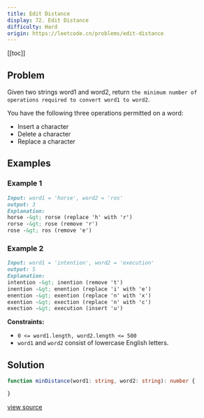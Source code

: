 ```yaml
---
title: Edit Distance
display: 72. Edit Distance
difficulty: Hard
origin: https://leetcode.cn/problems/edit-distance
---
```


[[toc]]

## Problem

Given two strings word1 and word2, return `the minimum number of operations required to convert word1 to word2`.

You have the following three operations permitted on a word:

- Insert a character
- Delete a character
- Replace a character

## Examples

### Example 1

```md
Input: word1 = 'horse', word2 = 'ros'
output: 3
Explanation:
horse -&gt; rorse (replace 'h' with 'r')
rorse -&gt; rose (remove 'r')
rose -&gt; ros (remove 'e')
```

### Example 2

```md
Input: word1 = 'intention', word2 = 'execution'
output: 5
Explanation:
intention -&gt; inention (remove 't')
inention -&gt; enention (replace 'i' with 'e')
enention -&gt; exention (replace 'n' with 'x')
exention -&gt; exection (replace 'n' with 'c')
exection -&gt; execution (insert 'u')
```

**Constraints:**

- <code>0 &lt;= word1.length, word2.length &lt;= 500</code>
- <code>word1</code> and <code>word2</code> consist of lowercase English letters.

## Solution

```ts
function minDistance(word1: string, word2: string): number {

}
```

[view source](https://leetcode.cn/problems/edit-distance)
